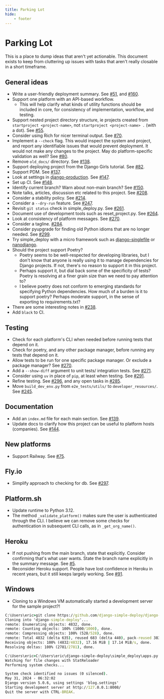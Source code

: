 ```yaml
---
title: Parking Lot
hide:
    - footer
---
```


# Parking Lot

This is a place to dump ideas that aren't yet actionable. This document exists to keep from cluttering up issues with tasks that aren't really closable in a short timeframe.

General ideas
---

- Write a user-friendly deployment summary. See [#51](https://github.com/django-simple-deploy/django-simple-deploy/issues/51), and [#160](https://github.com/django-simple-deploy/django-simple-deploy/issues/160).
- Support one platform with an API-based workflow.
    - This will help clarify what kinds of utility functions should be included in core, for consistency of implementation, workflow, and testing.
- Support nested project directory structure, ie projects created from `startproject <project-name>`, not `startproject <project-name> .` (with a dot). See [#55](https://github.com/django-simple-deploy/django-simple-deploy/issues/55).
- Consider using Rich for nicer terminal output. See [#70](https://github.com/django-simple-deploy/django-simple-deploy/issues/70).
- Implement a `--check` flag. This would inspect the system and project, and report any identifiable issues that would prevent deployment. It would not make any changes to the project. May do platform-specific validation as well? See [#80](https://github.com/django-simple-deploy/django-simple-deploy/issues/80).
- Remove `old_docs/` directory. See [#138](https://github.com/django-simple-deploy/django-simple-deploy/issues/138).
- Support deploying project from the Django Girls tutorial. See [#82](https://github.com/django-simple-deploy/django-simple-deploy/issues/82).
- Support PDM. See [#137](https://github.com/django-simple-deploy/django-simple-deploy/issues/137).
- Look at settings in [django-production](https://github.com/lincolnloop/django-production). See [#147](https://github.com/django-simple-deploy/django-simple-deploy/issues/147).
- Set up CI. See [#148](https://github.com/django-simple-deploy/django-simple-deploy/issues/148).
- Identify current branch? Warn about non-main branch? See [#150](https://github.com/django-simple-deploy/django-simple-deploy/issues/150).
- Note talks, articles, discussion etc related to this project. See [#208](https://github.com/django-simple-deploy/django-simple-deploy/issues/208).
- Consider a stability policy. See [#214](https://github.com/django-simple-deploy/django-simple-deploy/issues/214).
- Consider a `--dry-run` feature. See [#247](https://github.com/django-simple-deploy/django-simple-deploy/issues/247).
- Revisit `git status` check in simple_deploy.py. See [#261](https://github.com/django-simple-deploy/django-simple-deploy/issues/261).
- Document use of development tools such as reset_project.py. See [#264](https://github.com/django-simple-deploy/django-simple-deploy/issues/264).
- Look at consistency of platform messages. See [#270](https://github.com/django-simple-deploy/django-simple-deploy/issues/264).
- Consider a tagline. [#284](https://github.com/django-simple-deploy/django-simple-deploy/issues/284).
- Consider pyupgrade for finding old Python idioms that are no longer needed. See [#299](https://github.com/django-simple-deploy/django-simple-deploy/issues/299).
- Try simple_deploy with a micro framework such as [django-singlefile](https://github.com/andrewgodwin/django-singlefile) or [nanodjango](https://github.com/radiac/nanodjango).
- Should the project support Poetry?
    - Poetry seems to be well-respected for developing libraries, but I don't know that anyone is really using it to manage dependencies for Django projects. If not, there's no reason to support it in this project.
    - Perhaps support it, but dial back some of the specificity of tests? Poetry is resolving at a finer grain size than we need to pay attention to?
    - I believe poetry does not conform to emerging standards for specifying Python dependencies. How much of a burden is it to support poetry? Perhaps moderate support, in the sense of exporting to requirements.txt?
- There are some interesting notes in [#238](https://github.com/django-simple-deploy/django-simple-deploy/issues/238).
- Add `black` to CI.

Testing
---

- Check for each platform's CLI when needed before running tests that depend on it.
- Check for poetry, and any other package manager, before running any tests that depend on it.
- Allow tests to be run for one specific package manager. Or exclude a package manager? See [#270](https://github.com/django-simple-deploy/django-simple-deploy/issues/270).
- Add a `--show-diff` argument to unit tests/ integration tests. See [#271](https://github.com/django-simple-deploy/django-simple-deploy/issues/271).
- Consider using `uv` in place of `pip`, at least when testing. See [#291](https://github.com/django-simple-deploy/django-simple-deploy/issues/291).
- Refine testing. See [#296](https://github.com/django-simple-deploy/django-simple-deploy/issues/296), and any open tasks in [#285](https://github.com/django-simple-deploy/django-simple-deploy/issues/285).
- Move `build_dev_env.py` from `e2e_tests/utils/` to `developer_resources/`. See [#245](https://github.com/django-simple-deploy/django-simple-deploy/issues/245).

Documentation
---

- Add an `index.md` file for each main section. See [#139](https://github.com/django-simple-deploy/django-simple-deploy/issues/139).
- Update docs to clarify how this project can be useful to platform hosts (companies). See [#144](https://github.com/django-simple-deploy/django-simple-deploy/issues/144).

New platforms
---

- Support Railway. See [#75](https://github.com/django-simple-deploy/django-simple-deploy/issues/75).


Fly.io
---

- Simplify approach to checking for db. See [#297](https://github.com/django-simple-deploy/django-simple-deploy/issues/297).

Platform.sh
---

- Update runtime to Python 3.12.
- The method `_validate_platform()` makes sure the user is authenticated through the CLI. I believe we can remove some checks for authentication in subsequent CLI calls, as in `_get_org_name()`.


Heroku
---

- If not pushing from the main branch, state that explicitly. Consider confirming that's what user wants. State the branch name explicitly in the summary message. See [#5](https://github.com/django-simple-deploy/django-simple-deploy/issues/5).
- Reconsider Heroku support. People have lost confidence in Heroku in recent years, but it still keeps largely working. See [#91](https://github.com/django-simple-deploy/django-simple-deploy/issues/91).


Windows
---

- Cloning to a Windows VM automatically started a development server for the sample project?!

```cmd
C:\Users\eric>git clone https://github.com/django-simple-deploy/django-simple-deploy.git
Cloning into 'django-simple-deploy'...
remote: Enumerating objects: 4832, done.
remote: Counting objects: 100% (1000/1000), done.
remote: Compressing objects: 100% (528/528), done.
remote: Total 4832 (delta 635), reused 683 (delta 440), pack-reused 3832
Receiving objects: 100% (4832/4832), 17.16 MiB | 17.14 MiB/s, done.
Resolving deltas: 100% (2781/2781), done.

C:\Users\eric>C:\Users\eric\django-simple-deploy\simple_deploy\apps.py changed, reloading.
Watching for file changes with StatReloader
Performing system checks...

System check identified no issues (0 silenced).
May 31, 2024 - 06:32:02
Django version 5.0.6, using settings 'blog.settings'
Starting development server at http://127.0.0.1:8008/
Quit the server with CTRL-BREAK.
```